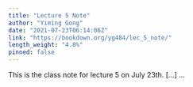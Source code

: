 ```yaml
---
title: "Lecture 5 Note"
author: "Yiming Gong"
date: "2021-07-23T06:14:06Z"
link: "https://bookdown.org/yg484/lec_5_note/"
length_weight: "4.8%"
pinned: false
---
```


This is the class note for lecture 5 on July 23th. [...]  ...
